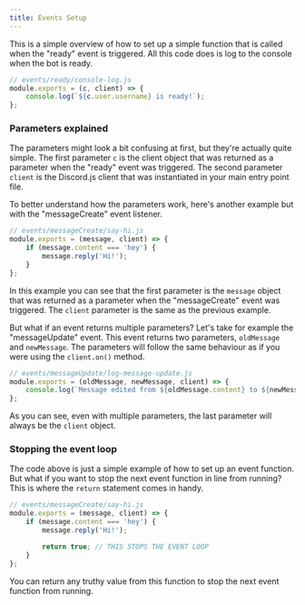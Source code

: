 ```yaml
---
title: Events Setup
---
```


This is a simple overview of how to set up a simple function that is called when the "ready" event is triggered. All this code does is log to the console when the bot is ready.

```js
// events/ready/console-log.js
module.exports = (c, client) => {
    console.log(`${c.user.username} is ready!`);
};
```

### Parameters explained

The parameters might look a bit confusing at first, but they're actually quite simple. The first parameter `c` is the client object that was returned as a parameter when the "ready" event was triggered. The second parameter `client` is the Discord.js client that was instantiated in your main entry point file.

To better understand how the parameters work, here's another example but with the "messageCreate" event listener.

```js
// events/messageCreate/say-hi.js
module.exports = (message, client) => {
    if (message.content === 'hey') {
        message.reply('Hi!');
    }
};
```

In this example you can see that the first parameter is the `message` object that was returned as a parameter when the "messageCreate" event was triggered. The `client` parameter is the same as the previous example.

But what if an event returns multiple parameters? Let's take for example the "messageUpdate" event. This event returns two parameters, `oldMessage` and `newMessage`. The parameters will follow the same behaviour as if you were using the `client.on()` method.

```js
// events/messageUpdate/log-message-update.js
module.exports = (oldMessage, newMessage, client) => {
    console.log(`Message edited from ${oldMessage.content} to ${newMessage.content}`);
};
```

As you can see, even with multiple parameters, the last parameter will always be the `client` object.

### Stopping the event loop

The code above is just a simple example of how to set up an event function. But what if you want to stop the next event function in line from running? This is where the `return` statement comes in handy.

```js
// events/messageCreate/say-hi.js
module.exports = (message, client) => {
    if (message.content === 'hey') {
        message.reply('Hi!');

        return true; // THIS STOPS THE EVENT LOOP
    }
};
```

You can return any truthy value from this function to stop the next event function from running.
